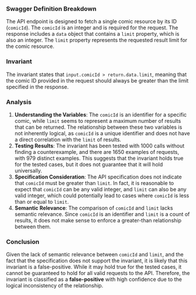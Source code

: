 ### Swagger Definition Breakdown
The API endpoint is designed to fetch a single comic resource by its ID (`comicId`). The `comicId` is an integer and is required for the request. The response includes a `data` object that contains a `limit` property, which is also an integer. The `limit` property represents the requested result limit for the comic resource.

### Invariant
The invariant states that `input.comicId > return.data.limit`, meaning that the comic ID provided in the request should always be greater than the limit specified in the response.

### Analysis
1. **Understanding the Variables**: The `comicId` is an identifier for a specific comic, while `limit` seems to represent a maximum number of results that can be returned. The relationship between these two variables is not inherently logical, as `comicId` is a unique identifier and does not have a direct correlation with the `limit` of results.
2. **Testing Results**: The invariant has been tested with 1000 calls without finding a counterexample, and there are 1650 examples of requests, with 979 distinct examples. This suggests that the invariant holds true for the tested cases, but it does not guarantee that it will hold universally.
3. **Specification Consideration**: The API specification does not indicate that `comicId` must be greater than `limit`. In fact, it is reasonable to expect that `comicId` can be any valid integer, and `limit` can also be any valid integer, which could potentially lead to cases where `comicId` is less than or equal to `limit`.
4. **Semantic Relevance**: The comparison of `comicId` and `limit` lacks semantic relevance. Since `comicId` is an identifier and `limit` is a count of results, it does not make sense to enforce a greater-than relationship between them.

### Conclusion
Given the lack of semantic relevance between `comicId` and `limit`, and the fact that the specification does not support the invariant, it is likely that this invariant is a false-positive. While it may hold true for the tested cases, it cannot be guaranteed to hold for all valid requests to the API. Therefore, the invariant is classified as a **false-positive** with high confidence due to the logical inconsistency of the relationship.
